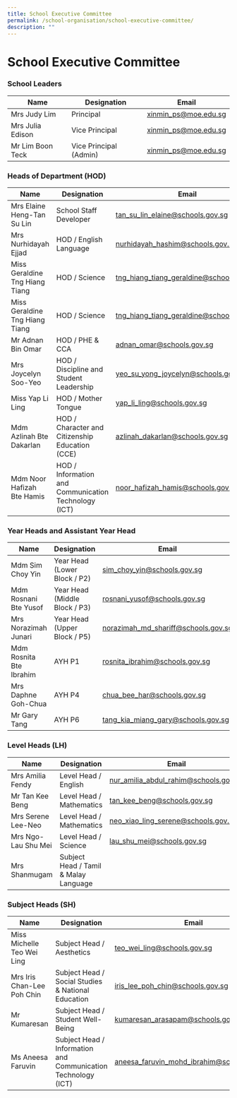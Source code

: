 ```yaml
---
title: School Executive Committee
permalink: /school-organisation/school-executive-committee/
description: ""
---
```

# **School Executive Committee**

### School Leaders


| Name 	| Designation 	| Email 	|
|---	|---	|---	|
| Mrs Judy Lim 	| Principal 	| [xinmin_ps@moe.edu.sg](mailto:xinmin_ps@moe.edu.sg) 	|
| Mrs Julia Edison 	| Vice Principal 	| [xinmin_ps@moe.edu.sg](mailto:xinmin_ps@moe.edu.sg) 	|
| Mr Lim Boon Teck 	| Vice Principal (Admin) 	| [xinmin_ps@moe.edu.sg](mailto:xinmin_ps@moe.edu.sg) 	|

### Heads of Department (HOD)

| Name 	| Designation 	| Email 	|
|---	|---	|---	|
| Mrs Elaine Heng-Tan Su Lin 	| School Staff Developer 	| [tan_su_lin_elaine@schools.gov.sg](mailto:tan_su_lin_elaine@schools.gov.sg) 	|
| Mrs Nurhidayah Ejjad 	| HOD / English Language 	| [nurhidayah_hashim@schools.gov.sg](mailto:nurhidayah_hashim@schools.gov.sg) 	|
| Miss Geraldine Tng Hiang Tiang 	| HOD / Science 	| [tng_hiang_tiang_geraldine@schools.gov.sg](mailto:tng_hiang_tiang_geraldine@schools.gov.sg) 	|
| Miss Geraldine Tng Hiang Tiang 	| HOD / Science 	| [tng_hiang_tiang_geraldine@schools.gov.sg](mailto:tng_hiang_tiang_geraldine@schools.gov.sg) 	|
| Mr Adnan Bin Omar 	| HOD / PHE & CCA 	| [adnan_omar@schools.gov.sg](mailto:adnan_omar@schools.gov.sg) 	|
| Mrs Joycelyn Soo-Yeo 	| HOD / Discipline and Student Leadership 	| [yeo_su_yong_joycelyn@schools.gov.sg](mailto:yeo_su_yong_joycelyn@schools.gov.sg) 	|
| Miss Yap Li Ling 	| HOD / Mother Tongue 	| [yap_li_ling@schools.gov.sg](mailto:yap_li_ling@schools.gov.sg) 	|
| Mdm Azlinah Bte Dakarlan  	| HOD / Character and Citizenship Education (CCE) 	| [azlinah_dakarlan@schools.gov.sg](mailto:azlinah_dakarlan@schools.gov.sg) 	|
| Mdm Noor Hafizah Bte Hamis 	| HOD / Information and Communication Technology (ICT) 	| [noor_hafizah_hamis@schools.gov.sg](mailto:noor_hafizah_hamis@schools.gov.sg) 	|


### Year Heads and Assistant Year Head


| Name 	| Designation 	| Email 	|
|---	|---	|---	|
| Mdm Sim Choy Yin  	| Year Head (Lower Block / P2) 	| [sim_choy_yin@schools.gov.sg](mailto:sim_choy_yin@schools.gov.sg) 	|
| Mdm Rosnani Bte Yusof  	| Year Head (Middle Block / P3) 	| [rosnani_yusof@schools.gov.sg](mailto:rosnani_yusof@schools.gov.sg) 	|
| Mrs Norazimah Junari 	| Year Head (Upper Block / P5) 	| [norazimah_md_shariff@schools.gov.sg](mailto:norazimah_md_shariff@schools.gov.sg) 	|
| Mdm Rosnita Bte Ibrahim 	| AYH P1 	| [rosnita_ibrahim@schools.gov.sg](mailto:rosnita_ibrahim@schools.gov.sg) 	|
| Mrs Daphne Goh-Chua 	| AYH P4 	| [chua_bee_har@schools.gov.sg](mailto:chua_bee_har@schools.gov.sg) 	|
| Mr Gary Tang 	| AYH P6 	| [tang_kia_miang_gary@schools.gov.sg](mailto:tang_kia_miang_gary@schools.gov.sg) 	|


### Level Heads (LH)

| Name 	| Designation 	| Email 	|
|---	|---	|---	|
|Mrs Amilia Fendy | Level Head / English | [nur_amilia_abdul_rahim@schools.gov.sg](nur_amilia_abdul_rahim@schools.gov.sg)|
| Mr Tan Kee Beng 	| Level Head / Mathematics 	| [tan_kee_beng@schools.gov.sg](mailto:tan_kee_beng@schools.gov.sg) 	|
| Mrs Serene Lee-Neo 	| Level Head / Mathematics 	| [neo_xiao_ling_serene@schools.gov.sg](mailto:neo_xiao_ling_serene@schools.gov.sg) 	|
| Mrs Ngo-Lau Shu Mei 	| Level Head / Science 	| [lau_shu_mei@schools.gov.sg](mailto:lau_shu_mei@schools.gov.sg) 	|
| Mrs Shanmugam 	| Subject Head / Tamil & Malay Language 	| 

### Subject Heads (SH)

| Name 	| Designation 	| Email 	|
|---	|---	|---	|
| Miss Michelle Teo Wei Ling 	| Subject Head / Aesthetics 	| [teo_wei_ling@schools.gov.sg](mailto:teo_wei_ling@schools.gov.sg) 	|
| Mrs Iris Chan-Lee Poh Chin 	| Subject Head / Social Studies & National Education 	| [iris_lee_poh_chin@schools.gov.sg](mailto:iris_lee_poh_chin@schools.gov.sg) 	|
| Mr Kumaresan 	|  Subject Head / Student Well-Being 	| [kumaresan_arasapam@schools.gov.sg](mailto:kumaresan_arasapam@schools.gov.sg) 	|
| Ms Aneesa Faruvin 	| Subject Head / Information and Communication Technology (ICT) 	| [aneesa_faruvin_mohd_ibrahim@schools.gov.sg](aneesa_faruvin_mohd_ibrahim@schools.gov.sg) |(mailto:noor_hafizah_hamis@schools.gov.sg) 	|